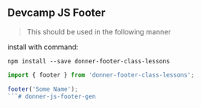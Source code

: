 ## Devcamp JS Footer

> This should be used in the following manner

install with command:

```
npm install --save donner-footer-class-lessons
```

```javascript
import { footer } from 'donner-footer-class-lessons';

footer('Some Name');
```#   d o n n e r - j s - f o o t e r - g e n  
 
